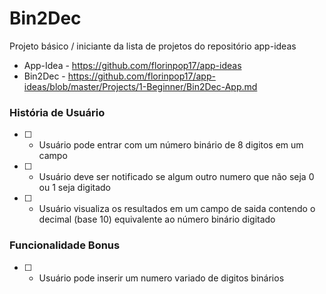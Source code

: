 # Bin2Dec

Projeto básico / iniciante da lista de projetos do repositório app-ideas

- App-Idea - https://github.com/florinpop17/app-ideas
- Bin2Dec - https://github.com/florinpop17/app-ideas/blob/master/Projects/1-Beginner/Bin2Dec-App.md

### História de Usuário
- [ ] - Usuário pode entrar com um número binário de 8 digitos em um campo
- [ ] - Usuário deve ser notificado se algum outro numero que não seja 0 ou 1 seja digitado
- [ ] - Usuário visualiza os resultados em um campo de saida contendo o decimal (base 10) equivalente ao número binário digitado 

### Funcionalidade Bonus
- [ ] - Usuário pode inserir um numero variado de digitos binários
